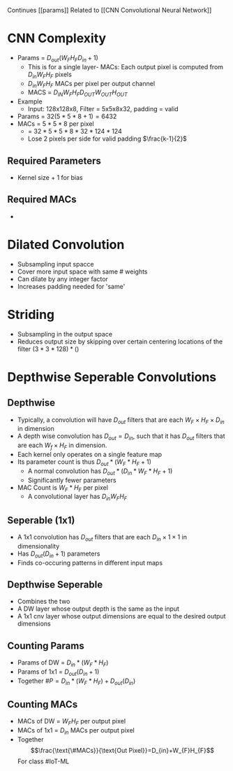 Continues [[params]]
Related to [[CNN Convolutional Neural Network]]
# CNN Complexity

- Params = $D_{out}(W_{F}H_{F}D_{in}+1)$
	- This is for a single layer- MACs: Each output pixel is computed from $D_{in}W_{F}H_{F}$ pixels
	- $D_{in}W_{F}H_{F}$ MACs per pixel per output channel
	- MACS = $D_{IN}W_{F}H_{F}D_{OUT}W_{OUT}H_{OUT}$
- Example
	- Input: 128x128x8, Filter = 5x5x8x32, padding = valid
- Params = $32(5*5*8+1)=6432$
- MACs = $5*5*8$ per pixel
	- = $32*5*5*8*32*124*124$
	- Lose 2 pixels per side for valid padding $\frac{k-1}{2}$
## Required Parameters
- Kernel size + 1 for bias
## Required MACs
- 
# Dilated Convolution
- Subsampling input spacce
- Cover more input space with same # weights
- Can dilate by any integer factor
- Increases padding needed for 'same'
# Striding
- Subsampling in the output space
- Reduces output size by skipping over certain centering locations of the filter
$(3*3*128)*()$

# Depthwise Seperable Convolutions
## Depthwise
- Typically, a convolution will have $D_{out}$ filters that are each $W_{F} \times H_{F} \times D_{in}$ in dimension
- A depth wise convolution has $D_{out} = D_{in}$, such that it has $D_{out}$ filters that are each $W_{f} \times H_{F}$ in dimension.
- Each kernel only operates on a single feature map
- Its parameter count is thus $D_{out}*(W_{F}*H_{F}+1)$
	- A normal convolution has $D_{out}*(D_{in}*W_{F}*H_{F}+1)$
	- Significantly fewer parameters
- MAC Count is $W_{F}*H_{F}$ per pixel
	- A convolutional layer has $D_{in}W_{F}H_{F}$
## Seperable (1x1)
- A 1x1 convolution has $D_{out}$ filters that are each $D_{in} \times 1 \times 1$ in dimensionality
- Has $D_{out}(D_{in}+1)$ parameters
- Finds co-occuring patterns in different input maps
## Depthwise Seperable
- Combines the two
- A DW layer whose output depth is the same as the input
- A 1x1 cnv layer whose output dimensions are equal to the desired output dimensions

## Counting Params
- Params of DW = $D_{in}*(W_{F}*H_{F})$
- Params of 1x1 = $D_{out}(D_{in}+1)$
- Together $\#P=D_{in}*(W_{F}*H_{F})+D_{out}(D_{in})$
## Counting MACs
- MACs of DW = $W_{F}H_{F}$ per output pixel
- MACs of 1x1 = $D_{in}$ MACs per output pixel
- Together $$\frac{\text{\#MACs}}{\text{Out Pixel}}=D_{in}+W_{F}H_{F}$$
For class #IoT-ML